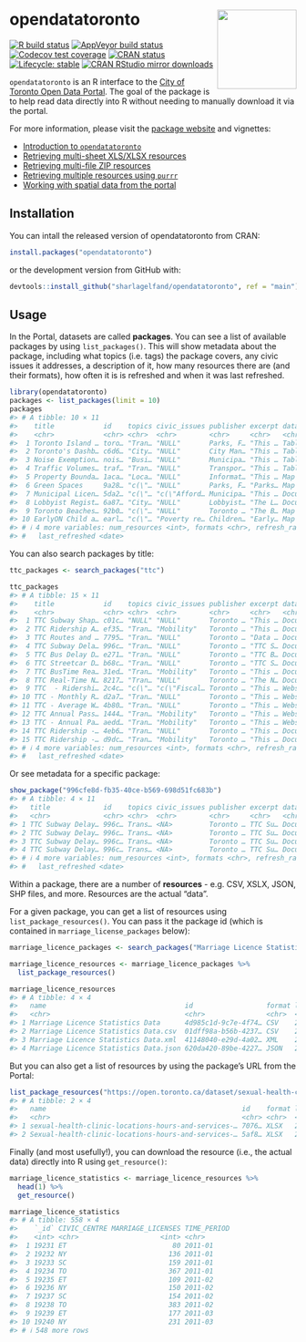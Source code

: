 
<!-- README.md is generated from README.Rmd. Please edit that file -->

# opendatatoronto <img src="man/figures/logo.png" align="right" height="139" />

<!-- badges: start -->

[![R build
status](https://github.com/sharlagelfand/opendatatoronto/workflows/R-CMD-check/badge.svg)](https://github.com/sharlagelfand/opendatatoronto/actions)
[![AppVeyor build
status](https://ci.appveyor.com/api/projects/status/github/sharlagelfand/opendatatoronto?branch=main&svg=true)](https://ci.appveyor.com/project/sharlagelfand/opendatatoronto)
[![Codecov test
coverage](https://codecov.io/gh/sharlagelfand/opendatatoronto/branch/main/graph/badge.svg)](https://app.codecov.io/gh/sharlagelfand/opendatatoronto?branch=main)
[![CRAN
status](https://www.r-pkg.org/badges/version/opendatatoronto)](https://cran.r-project.org/package=opendatatoronto)
[![Lifecycle:
stable](https://img.shields.io/badge/lifecycle-stable-brightgreen.svg)](https://lifecycle.r-lib.org/articles/stages.html#stable)
[![CRAN RStudio mirror
downloads](https://cranlogs.r-pkg.org/badges/grand-total/opendatatoronto?color=blue)](https://r-pkg.org/pkg/opendatatoronto)
<!-- badges: end -->

`opendatatoronto` is an R interface to the [City of Toronto Open Data
Portal](https://open.toronto.ca/). The goal of the package is to help
read data directly into R without needing to manually download it via
the portal.

For more information, please visit the [package
website](https://sharlagelfand.github.io/opendatatoronto/) and
vignettes:

- [Introduction to
  `opendatatoronto`](https://sharlagelfand.github.io/opendatatoronto/articles/opendatatoronto.html)
- [Retrieving multi-sheet XLS/XLSX
  resources](https://sharlagelfand.github.io/opendatatoronto/articles/articles/multisheet_resources.html)
- [Retrieving multi-file ZIP
  resources](https://sharlagelfand.github.io/opendatatoronto/articles/articles/multifile_zip_resources.html)
- [Retrieving multiple resources using
  `purrr`](https://sharlagelfand.github.io/opendatatoronto/articles/articles/multiple_resources_purrr.html)
- [Working with spatial data from the
  portal](https://sharlagelfand.github.io/opendatatoronto/articles/articles/spatial_data.html)

## Installation

You can intall the released version of opendatatoronto from CRAN:

``` r
install.packages("opendatatoronto")
```

or the development version from GitHub with:

``` r
devtools::install_github("sharlagelfand/opendatatoronto", ref = "main")
```

## Usage

In the Portal, datasets are called **packages**. You can see a list of
available packages by using `list_packages()`. This will show metadata
about the package, including what topics (i.e. tags) the package covers,
any civic issues it addresses, a description of it, how many resources
there are (and their formats), how often it is is refreshed and when it
was last refreshed.

``` r
library(opendatatoronto)
packages <- list_packages(limit = 10)
packages
#> # A tibble: 10 × 11
#>    title            id    topics civic_issues publisher excerpt dataset_category
#>    <chr>            <chr> <chr>  <chr>        <chr>     <chr>   <chr>           
#>  1 Toronto Island … toro… "Tran… "NULL"       Parks, F… "This … Table           
#>  2 Toronto's Dashb… c6d6… "City… "NULL"       City Man… "This … Table           
#>  3 Noise Exemption… nois… "Busi… "NULL"       Municipa… "This … Table           
#>  4 Traffic Volumes… traf… "Tran… "NULL"       Transpor… "This … Table           
#>  5 Property Bounda… 1aca… "Loca… "NULL"       Informat… "This … Map             
#>  6 Green Spaces     9a28… "c(\"… "NULL"       Parks, F… "Parks… Map             
#>  7 Municipal Licen… 5da2… "c(\"… "c(\"Afford… Municipa… "This … Document        
#>  8 Lobbyist Regist… 6a87… "City… "NULL"       Lobbyist… "The L… Document        
#>  9 Toronto Beaches… 92b0… "c(\"… "NULL"       Toronto … "The B… Map             
#> 10 EarlyON Child a… earl… "c(\"… "Poverty re… Children… "Early… Map             
#> # ℹ 4 more variables: num_resources <int>, formats <chr>, refresh_rate <chr>,
#> #   last_refreshed <date>
```

You can also search packages by title:

``` r
ttc_packages <- search_packages("ttc")

ttc_packages
#> # A tibble: 15 × 11
#>    title            id    topics civic_issues publisher excerpt dataset_category
#>    <chr>            <chr> <chr>  <chr>        <chr>     <chr>   <chr>           
#>  1 TTC Subway Shap… c01c… "NULL" "NULL"       Toronto … "This … Document        
#>  2 TTC Ridership A… ef35… "Tran… "Mobility"   Toronto … "This … Document        
#>  3 TTC Routes and … 7795… "Tran… "NULL"       Toronto … "Data … Document        
#>  4 TTC Subway Dela… 996c… "Tran… "NULL"       Toronto … "TTC S… Document        
#>  5 TTC Bus Delay D… e271… "Tran… "NULL"       Toronto … "TTC B… Document        
#>  6 TTC Streetcar D… b68c… "Tran… "NULL"       Toronto … "TTC S… Document        
#>  7 TTC BusTime Rea… 31ed… "Tran… "Mobility"   Toronto … "This … Document        
#>  8 TTC Real-Time N… 8217… "Tran… "NULL"       Toronto … "The N… Document        
#>  9 TTC  - Ridershi… 2c4c… "c(\"… "c(\"Fiscal… Toronto … "This … Website         
#> 10 TTC - Monthly R… d2a7… "Tran… "NULL"       Toronto … "This … Website         
#> 11 TTC - Average W… 4b80… "Tran… "NULL"       Toronto … "This … Website         
#> 12 TTC Annual Pass… 1444… "Tran… "Mobility"   Toronto … "This … Website         
#> 13 TTC - Annual Pa… aedd… "Tran… "Mobility"   Toronto … "This … Website         
#> 14 TTC Ridership -… 4eb6… "Tran… "NULL"       Toronto … "This … Document        
#> 15 TTC Ridership -… d9dc… "Tran… "Mobility"   Toronto … "This … Document        
#> # ℹ 4 more variables: num_resources <int>, formats <chr>, refresh_rate <chr>,
#> #   last_refreshed <date>
```

Or see metadata for a specific package:

``` r
show_package("996cfe8d-fb35-40ce-b569-698d51fc683b")
#> # A tibble: 4 × 11
#>   title             id    topics civic_issues publisher excerpt dataset_category
#>   <chr>             <chr> <chr>  <chr>        <chr>     <chr>   <chr>           
#> 1 TTC Subway Delay… 996c… Trans… <NA>         Toronto … TTC Su… Document        
#> 2 TTC Subway Delay… 996c… Trans… <NA>         Toronto … TTC Su… Document        
#> 3 TTC Subway Delay… 996c… Trans… <NA>         Toronto … TTC Su… Document        
#> 4 TTC Subway Delay… 996c… Trans… <NA>         Toronto … TTC Su… Document        
#> # ℹ 4 more variables: num_resources <int>, formats <chr>, refresh_rate <chr>,
#> #   last_refreshed <date>
```

Within a package, there are a number of **resources** - e.g. CSV, XSLX,
JSON, SHP files, and more. Resources are the actual “data”.

For a given package, you can get a list of resources using
`list_package_resources()`. You can pass it the package id (which is
contained in `marriage_license_packages` below):

``` r
marriage_licence_packages <- search_packages("Marriage Licence Statistics")

marriage_licence_resources <- marriage_licence_packages %>%
  list_package_resources()

marriage_licence_resources
#> # A tibble: 4 × 4
#>   name                                  id                  format last_modified
#>   <chr>                                 <chr>               <chr>  <date>       
#> 1 Marriage Licence Statistics Data      4d985c1d-9c7e-4f74… CSV    2025-04-01   
#> 2 Marriage Licence Statistics Data.csv  01dff98a-b56b-4237… CSV    2025-04-01   
#> 3 Marriage Licence Statistics Data.xml  41148040-e29d-4a02… XML    2025-04-01   
#> 4 Marriage Licence Statistics Data.json 620da420-89be-4227… JSON   2025-04-01
```

But you can also get a list of resources by using the package’s URL from
the Portal:

``` r
list_package_resources("https://open.toronto.ca/dataset/sexual-health-clinic-locations-hours-and-services/")
#> # A tibble: 2 × 4
#>   name                                                id    format last_modified
#>   <chr>                                               <chr> <chr>  <date>       
#> 1 sexual-health-clinic-locations-hours-and-services-… 7076… XLSX   2019-08-15   
#> 2 Sexual-health-clinic-locations-hours-and-services-… 5af8… XLSX   2019-08-15
```

Finally (and most usefully!), you can download the resource (i.e., the
actual data) directly into R using `get_resource()`:

``` r
marriage_licence_statistics <- marriage_licence_resources %>%
  head(1) %>%
  get_resource()

marriage_licence_statistics
#> # A tibble: 558 × 4
#>    `_id` CIVIC_CENTRE MARRIAGE_LICENSES TIME_PERIOD
#>    <int> <chr>                    <int> <chr>      
#>  1 19231 ET                          80 2011-01    
#>  2 19232 NY                         136 2011-01    
#>  3 19233 SC                         159 2011-01    
#>  4 19234 TO                         367 2011-01    
#>  5 19235 ET                         109 2011-02    
#>  6 19236 NY                         150 2011-02    
#>  7 19237 SC                         154 2011-02    
#>  8 19238 TO                         383 2011-02    
#>  9 19239 ET                         177 2011-03    
#> 10 19240 NY                         231 2011-03    
#> # ℹ 548 more rows
```
